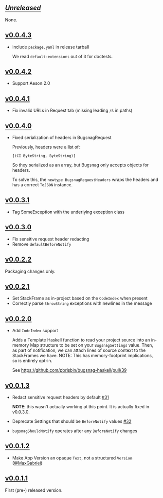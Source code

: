 ## [_Unreleased_](https://github.com/pbrisbin/bugsnag-haskell/compare/v0.0.4.3...main)

None.

## [v0.0.4.3](https://github.com/pbrisbin/bugsnag-haskell/compare/v0.0.4.2...v0.0.4.3)

- Include `package.yaml` in release tarball

  We read `default-extensions` out of it for doctests.

## [v0.0.4.2](https://github.com/pbrisbin/bugsnag-haskell/compare/v0.0.4.1...v0.0.4.2)

- Support Aeson 2.0

## [v0.0.4.1](https://github.com/pbrisbin/bugsnag-haskell/compare/v0.0.4.0...v0.0.4.1)

- Fix invalid URLs in Request tab (missing leading `/`s in paths)

## [v0.0.4.0](https://github.com/pbrisbin/bugsnag-haskell/compare/v0.0.3.1...v0.0.4.0)

- Fixed serialization of headers in BugsnagRequest

  Previously, headers were a list of:

  ```
  [(CI ByteString, ByteString)]
  ```

  So they serialized as an array, but Bugsnag only accepts objects for headers.

  To solve this, the `newtype BugsnagRequestHeaders` wraps the headers and has a
  correct `ToJSON` instance.

## [v0.0.3.1](https://github.com/pbrisbin/bugsnag-haskell/compare/v0.0.3.0...v0.0.3.1)

- Tag SomeException with the underlying exception class

## [v0.0.3.0](https://github.com/pbrisbin/bugsnag-haskell/compare/v0.0.2.2...v0.0.3.0)

- Fix sensitive request header redacting
- Remove `defaultBeforeNotify`

## [v0.0.2.2](https://github.com/pbrisbin/bugsnag-haskell/compare/v0.0.2.1...v0.0.2.2)

Packaging changes only.

## [v0.0.2.1](https://github.com/pbrisbin/bugsnag-haskell/compare/v0.0.2.0...v0.0.2.1)

- Set StackFrame as in-project based on the `CodeIndex` when present
- Correctly parse `throwString` exceptions with newlines in the message

## [v0.0.2.0](https://github.com/pbrisbin/bugsnag-haskell/compare/v0.0.1.3...v0.0.2.0)

- Add `CodeIndex` support

  Adds a Template Haskell function to read your project source into an in-memory
  Map structure to be set on your `BugsnagSettings` value. Then, as part of
  notification, we can attach lines of source context to the StackFrames we
  have. NOTE: This has memory-footprint implications, so is entirely opt-in.

  See https://github.com/pbrisbin/bugsnag-haskell/pull/39

## [v0.0.1.3](https://github.com/pbrisbin/bugsnag-haskell/compare/v0.0.1.2...v0.0.1.3)

- Redact sensitive request headers by default
  [#31](https://github.com/pbrisbin/bugsnag-haskell/issues/31)

  **NOTE**: this wasn't actually working at this point. It is actually fixed in
  v0.0.3.0.

- Deprecate Settings that should be `BeforeNotify` values
  [#32](https://github.com/pbrisbin/bugsnag-haskell/issues/32)
- `bugsnagShouldNotify` operates after any `BeforeNotify` changes

## [v0.0.1.2](https://github.com/pbrisbin/bugsnag-haskell/tree/v0.0.1.2)

- Make App Version an opaque `Text`, not a structured `Version`
  ([@MaxGabriel](https://github.com/pbrisbin/bugsnag-haskell/pull/29))

## [v0.0.1.1](https://github.com/pbrisbin/bugsnag-haskell/tree/v0.0.1.1)

First (pre-) released version.

